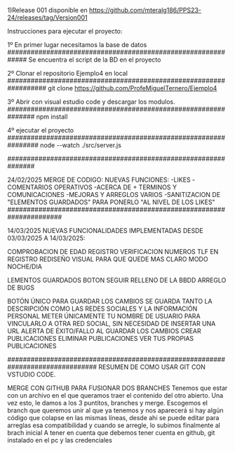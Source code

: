 1)Release 001 disponible en https://github.com/mteralg186/PPS23-24/releases/tag/Version001

Instrucciones para ejecutar el proyecto:

1º En primer lugar necesitamos la base de datos
#############################################################
Se encuentra el script de la BD en el proyecto

2º Clonar el repositorio Ejemplo4 en local 
##################################################################
git clone https://github.com/ProfeMiguelTernero/Ejemplo4

3º Abrir con visual estudio code y descargar los modulos.
###############################################################
npm install

4º ejecutar el proyecto
################################################################
node --watch ./src/server.js

###############################################################

24/02/2025 MERGE DE CODIGO:
NUEVAS FUNCIONES:
-LIKES
-COMENTARIOS OPERATIVOS
-ACERCA DE + TERMINOS Y COMUNICACIONES
-MEJORAS Y ARREGLOS VARIOS
-SANITIZACION DE "ELEMENTOS GUARDADOS" PARA PONERLO "AL  NIVEL DE LOS LIKES"
######################################################################

14/03/2025 NUEVAS FUNCIONALIDADES IMPLEMENTADAS DESDE 03/03/2025 A 14/03/2025:

COMPROBACION DE EDAD REGISTRO
VERIFICACION NUMEROS TLF EN REGISTRO
REDISEÑO VISUAL PARA QUE QUEDE MAS CLARO
MODO NOCHE/DIA

LEMENTOS GUARDADOS
BOTON SEGUIR
RELLENO DE LA BBDD
ARREGLO DE BUGS

BOTÓN ÚNICO PARA GUARDAR LOS CAMBIOS
SE GUARDA TANTO LA DESCRIPCIÓN COMO LAS REDES SOCIALES Y LA INFORMACIÓN PERSONAL
METER ÚNICAMENTE TU NOMBRE DE USUARIO PARA VINCULARLO A OTRA RED SOCIAL, SIN NECESIDAD DE INSERTAR UNA URL
ALERTA DE ÉXITO/FALLO AL GUARDAR LOS CAMBIOS
CREAR PUBLICACIONES
ELIMINAR PUBLICACIONES
VER TUS PROPIAS PUBLICACIONES



###############################################################################
RESUMEN DE COMO USAR GIT CON VSTUDIO CODE.

MERGE CON GITHUB PARA FUSIONAR DOS BRANCHES
Tenemos que estar con un archivo en el que queramos traer el contenido del otro abierto. Una vez esto, le damos a los 3 puntitos, branches y merge. Escogemos el branch que queremos unir al que ya tenemos y nos aparecerá si hay algún código que colapse en las mismas líneas, desde ahi se puede editar para arreglas esa compatibilidad y cuando se arregle, lo subimos finalmente al brach inicial
A tener en cuenta que debemos tener cuenta en github, git instalado en el pc y las credenciales 
